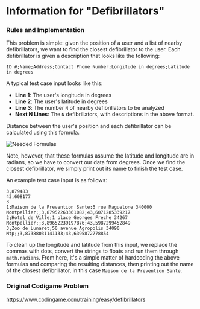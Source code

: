 # Information for "Defibrillators"

### Rules and Implementation

This problem is simple: given the position of a user and a list of nearby defibrillators, we want to find the closest defibrillator to the user.  Each defibrillator is given a description that looks like the following:

    ID #;Name;Address;Contact Phone Number;Longitude in degrees;Latitude in degrees
    
A typical test case input looks like this:

* __Line 1__: The user's longitude in degrees
* __Line 2__: The user's latitude in degrees
* __Line 3__: The number `N` of nearby defibrillators to be analyzed
* __Next N Lines__: The `N` defibrillators, with descriptions in the above format.

Distance between the user's position and each defibrillator can be calculated using this formula.

![Needed Formulas](defibrillators/images/defib_dist.PNG)

Note, however, that these formulas assume the latitude and longitude are in radians, so we have to convert our data from degrees. Once we find the closest defibrillator, we simply print out its name to finish the test case.

An example test case input is as follows:

    3,879483
    43,608177
    3
    1;Maison de la Prevention Sante;6 rue Maguelone 340000 Montpellier;;3,87952263361082;43,6071285339217
    2;Hotel de Ville;1 place Georges Freche 34267 Montpellier;;3,89652239197876;43,5987299452849
    3;Zoo de Lunaret;50 avenue Agropolis 34090 Mtp;;3,87388031141133;43,6395872778854
    
To clean up the longitude and latitude from this input, we replace the commas with dots, convert the strings to floats and run them through `math.radians`. From here, it's a simple matter of hardcoding the above formulas and comparing the resulting distances, then printing out the name of the closest defibrillator, in this case `Maison de la Prevention Sante`.

### Original Codigame Problem

https://www.codingame.com/training/easy/defibrillators
